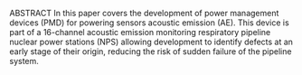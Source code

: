 ABSTRACT
In this paper covers the development of power management devices (PMD) for powering sensors acoustic emission (AE). This device is part of a 16-channel acoustic emission monitoring respiratory pipeline nuclear power stations (NPS) allowing development to identify defects at an early stage of their origin, reducing the risk of sudden failure of the pipeline system.
